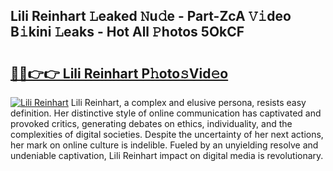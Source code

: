 ## Lili Reinhart 𝙻eaked 𝙽u𝚍e - Part-ZcA 𝚅𝚒deo B𝚒kini 𝙻eaks - Hot All 𝙿hotos 5OkCF

# <h2><a href="http://ld7h2xl.urlbe.top/?page=Lili+Reinhart">🔗🔗👉👉 Lili Reinhart P𝚑oto𝚜Vid𝚎o</a></h2>

[![Lili Reinhart](https://i.imgur.com/eBuTRDB.gif)](http://ld7h2xl.urlbe.top/?page=Lili+Reinhart)
Lili Reinhart, a complex and elusive persona, resists easy definition. Her distinctive style of online communication has captivated and provoked critics, generating debates on ethics, individuality, and the complexities of digital societies. Despite the uncertainty of her next actions, her mark on online culture is indelible. Fueled by an unyielding resolve and undeniable captivation, Lili Reinhart impact on digital media is revolutionary.
